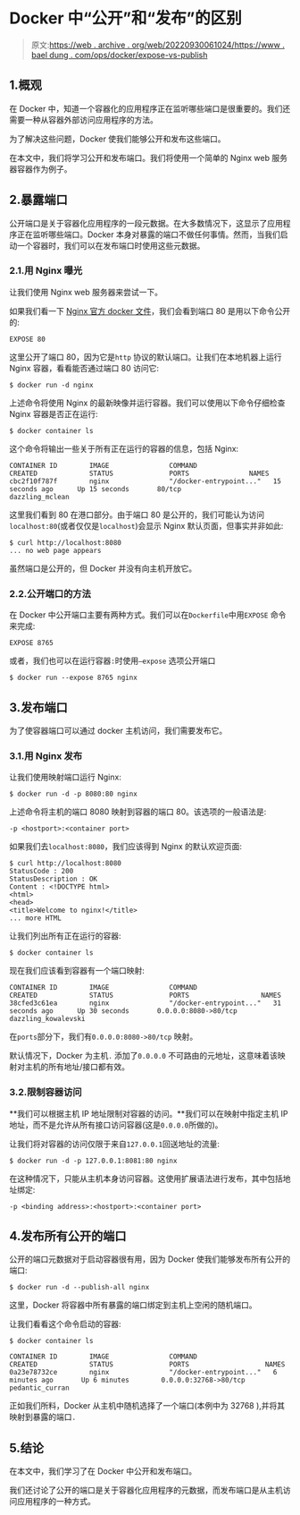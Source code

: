 # Docker 中“公开”和“发布”的区别

> 原文:[https://web . archive . org/web/20220930061024/https://www . bael dung . com/ops/docker/expose-vs-publish](https://web.archive.org/web/20220930061024/https://www.baeldung.com/ops/docker/expose-vs-publish)

## 1.概观

在 Docker 中，知道一个容器化的应用程序正在监听哪些端口是很重要的。我们还需要一种从容器外部访问应用程序的方法。

为了解决这些问题，Docker 使我们能够公开和发布这些端口。

在本文中，我们将学习公开和发布端口。我们将使用一个简单的 Nginx web 服务器容器作为例子。

## 2.暴露端口

公开端口是关于容器化应用程序的一段元数据。在大多数情况下，这显示了应用程序正在监听哪些端口。Docker 本身对暴露的端口不做任何事情。然而，当我们启动一个容器时，我们可以在发布端口时使用这些元数据。

### 2.1.用 Nginx 曝光

让我们使用 Nginx web 服务器来尝试一下。

如果我们看一下 [Nginx 官方 docker 文件](https://web.archive.org/web/20220727020703/https://github.com/nginxinc/docker-nginx/blob/dcaaf66e4464037b1a887541f39acf8182233ab8/mainline/debian/Dockerfile)，我们会看到端口 80 是用以下命令公开的:

```
EXPOSE 80
```

这里公开了端口 80，因为它是`http` 协议的默认端口。让我们在本地机器上运行 Nginx 容器，看看能否通过端口 80 访问它:

```
$ docker run -d nginx
```

上述命令将使用 Nginx 的最新映像并运行容器。我们可以使用以下命令仔细检查 Nginx 容器是否正在运行:

```
$ docker container ls
```

这个命令将输出一些关于所有正在运行的容器的信息，包括 Nginx:

```
CONTAINER ID        IMAGE               COMMAND                  CREATED             STATUS              PORTS               NAMES
cbc2f10f787f        nginx               "/docker-entrypoint..."   15 seconds ago      Up 15 seconds       80/tcp              dazzling_mclean 
```

这里我们看到 80 在港口部分。由于端口 80 是公开的，我们可能认为访问`localhost:80`(或者仅仅是`localhost`)会显示 Nginx 默认页面，但事实并非如此:

```
$ curl http://localhost:8080
... no web page appears
```

虽然端口是公开的，但 Docker 并没有向主机开放它。

### 2.2.公开端口的方法

在 Docker 中公开端口主要有两种方式。我们可以在`Dockerfile`中用`EXPOSE` 命令来完成:

```
EXPOSE 8765
```

或者，我们也可以在运行容器`:`时使用`–expose` 选项公开端口

```
$ docker run --expose 8765 nginx
```

## 3.发布端口

为了使容器端口可以通过 docker 主机访问，我们需要发布它。

### 3.1.用 Nginx 发布

让我们使用映射端口运行 Nginx:

```
$ docker run -d -p 8080:80 nginx
```

上述命令将主机的端口 8080 映射到容器的端口 80。该选项的一般语法是:

```
-p <hostport>:<container port>
```

如果我们去`localhost:8080`，我们应该得到 Nginx 的默认欢迎页面:

```
$ curl http://localhost:8080
StatusCode : 200
StatusDescription : OK
Content : <!DOCTYPE html>
<html>
<head>
<title>Welcome to nginx!</title>
... more HTML
```

让我们列出所有正在运行的容器:

```
$ docker container ls
```

现在我们应该看到容器有一个端口映射:

```
CONTAINER ID        IMAGE               COMMAND                  CREATED             STATUS              PORTS                  NAMES
38cfed3c61ea        nginx               "/docker-entrypoint..."   31 seconds ago      Up 30 seconds       0.0.0.0:8080->80/tcp   dazzling_kowalevski
```

在`ports`部分下，我们有`0.0.0.0:8080->80/tcp` 映射。

默认情况下，Docker 为主机`.` 添加了`0.0.0.0` 不可路由的元地址，这意味着该映射对主机的所有地址/接口都有效。

### 3.2.限制容器访问

**我们可以根据主机 IP 地址限制对容器的访问。**我们可以在映射中指定主机 IP 地址，而不是允许从所有接口访问容器(这是`0.0.0.0`所做的)。

让我们将对容器的访问仅限于来自`127.0.0.1`回送地址的流量:

```
$ docker run -d -p 127.0.0.1:8081:80 nginx
```

在这种情况下，只能从主机本身访问容器。这使用扩展语法进行发布，其中包括地址绑定:

```
-p <binding address>:<hostport>:<container port>
```

## 4.发布所有公开的端口

公开的端口元数据对于启动容器很有用，因为 Docker 使我们能够发布所有公开的端口:

```
$ docker run -d --publish-all nginx
```

这里，Docker 将容器中所有暴露的端口绑定到主机上空闲的随机端口。

让我们看看这个命令启动的容器:

```
$ docker container ls

CONTAINER ID        IMAGE               COMMAND                  CREATED             STATUS              PORTS                   NAMES
0a23e78732ce        nginx               "/docker-entrypoint..."   6 minutes ago       Up 6 minutes        0.0.0.0:32768->80/tcp   pedantic_curran
```

正如我们所料，Docker 从主机中随机选择了一个端口(本例中为 32768 ),并将其映射到暴露的端口`.`

## 5.结论

在本文中，我们学习了在 Docker 中公开和发布端口。

我们还讨论了公开的端口是关于容器化应用程序的元数据，而发布端口是从主机访问应用程序的一种方式。